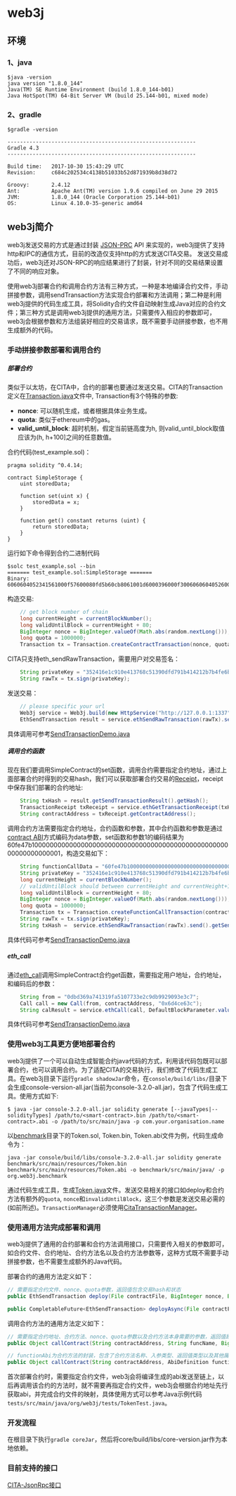 ﻿# web3j

## 环境

### 1、java

```
$java -version
java version "1.8.0_144"
Java(TM) SE Runtime Environment (build 1.8.0_144-b01)
Java HotSpot(TM) 64-Bit Server VM (build 25.144-b01, mixed mode)
```

### 2、gradle

```
$gradle -version

------------------------------------------------------------
Gradle 4.3
------------------------------------------------------------

Build time:   2017-10-30 15:43:29 UTC
Revision:     c684c202534c4138b51033b52d871939b8d38d72

Groovy:       2.4.12
Ant:          Apache Ant(TM) version 1.9.6 compiled on June 29 2015
JVM:          1.8.0_144 (Oracle Corporation 25.144-b01)
OS:           Linux 4.10.0-35-generic amd64

```

## web3j简介

web3j发送交易的方式是通过封装 [JSON-PRC](https://github.com/ethereum/wiki/wiki/JSON-RPC) API 来实现的，web3j提供了支持http和IPC的通信方式，目前的改造仅支持http的方式发送CITA交易。 发送交易成功后，web3j还对JSON-RPC的响应结果进行了封装，针对不同的交易结果设置了不同的响应对象。

使用web3j部署合约和调用合约方法有三种方式，一种是本地编译合约文件，手动拼接参数，调用sendTransaction方法实现合约部署和方法调用；第二种是利用web3j提供的代码生成工具，将Solidity合约文件自动映射生成Java对应的合约文件；第三种方式是调用web3j提供的通用方法，只需要传入相应的参数即可，web3j会根据参数和方法组装好相应的交易请求，既不需要手动拼接参数，也不用生成额外的代码。

### 手动拼接参数部署和调用合约

##### 部署合约

类似于以太坊，在CITA中，合约的部署也要通过发送交易。CITA的Transaction定义在[Transaction.java](https://github.com/cryptape/web3j/blob/master/core/src/main/java/org/web3j/protocol/core/methods/request/Transaction.java)文件中, Transaction有3个特殊的参数:

*  **nonce**: 可以随机生成，或者根据具体业务生成。
*  **quota**: 类似于ethereum中的gas。
*  **valid_until_block**: 超时机制，假定当前链高度为h, 则valid_until_block取值应该为(h, h+100]之间的任意数值。

合约代码(test_example.sol)：
```solidity
pragma solidity ^0.4.14;

contract SimpleStorage {
    uint storedData;

    function set(uint x) {
        storedData = x;
    }

    function get() constant returns (uint) {
        return storedData;
    }
}
```

运行如下命令得到合约二进制代码
```shell
$solc test_example.sol --bin
======= test_example.sol:SimpleStorage =======
Binary:
6060604052341561000f57600080fd5b60cb8061001d6000396000f30060606040526000357c0100000000000000000000000000000000000000000000000000000000900463ffffffff16806360fe47b11460465780636d4ce63c14606657600080fd5b3415605057600080fd5b60646004808035906020019091905050608c565b005b3415607057600080fd5b60766096565b6040518082815260200191505060405180910390f35b8060008190555050565b600080549050905600a165627a7a723058208e89b7ff1b7f21f2685af794d94f0e3e77e00ae238f705b0a606cf4d5d37994f0029
```

构造交易:
```java
    // get block number of chain
    long currentHeight = currentBlockNumber();
    long validUntilBlock = currentHeight + 80;
    BigInteger nonce = BigInteger.valueOf(Math.abs(random.nextLong()));
    long quota = 1000000;
    Transaction tx = Transaction.createContractTransaction(nonce, quota, validUntilBlock, contractCode);
```
CITA只支持eth_sendRawTransaction，需要用户对交易签名：
```java
    String privateKey = "352416e1c910e413768c51390dfd791b414212b7b4fe6b1a18f58007fa894214";
    String rawTx = tx.sign(privateKey);
```
发送交易：
```java
    // please specific your url
    Web3j service = Web3j.build(new HttpService("http://127.0.0.1:1337"));
    EthSendTransaction result = service.ethSendRawTransaction(rawTx).send();
```
具体调用可参考[SendTransactionDemo.java](https://github.com/cryptape/web3j/blob/master/examples/src/main/java/org/web3j/examples/SendTransactionDemo.java#L27)

##### 调用合约函数

现在我们要调用SimpleContract的set函数，调用合约需要指定合约地址，通过上面部署合约时得到的交易hash，我们可以获取部署合约交易的[Receipt](https://github.com/ethereum/wiki/wiki/JSON-RPC#eth_gettransactionreceipt)，receipt中保存我们部署的合约地址:
```java
    String txHash = result.getSendTransactionResult().getHash();
    TransactionReceipt txReceipt = service.ethGetTransactionReceipt(txHash).send().getTransactionReceipt().get();
    String contractAddress = txReceipt.getContractAddress();
```
调用合约方法需要指定合约地址，合约函数和参数，其中合约函数和参数是通过[contract ABI](https://github.com/ethereum/wiki/wiki/Ethereum-Contract-ABI)方式编码为data参数，set函数和参数1的编码结果为60fe47b10000000000000000000000000000000000000000000000000000000000000001，构造交易如下：
```java
    String functionCallData = "60fe47b10000000000000000000000000000000000000000000000000000000000000001";
    String privateKey = "352416e1c910e413768c51390dfd791b414212b7b4fe6b1a18f58007fa894214";
    long currentHeight = currentBlockNumber();
    // validUntilBlock should between currentHeight and currentHeight+100
    long validUntilBlock = currentHeight + 80;
    BigInteger nonce = BigInteger.valueOf(Math.abs(random.nextLong()));
    long quota = 1000000;
    Transaction tx = Transaction.createFunctionCallTransaction(contractAddress, nonce, quota, validUntilBlock, functionCallData);
    String rawTx = tx.sign(privateKey);
    String txHash =  service.ethSendRawTransaction(rawTx).send().getSendTransactionResult().getHash();
```
具体代码可参考[SendTransactionDemo.java](https://github.com/cryptape/web3j/blob/master/examples/src/main/java/org/web3j/examples/SendTransactionDemo.java#L43)

##### eth_call

通过[eth_call](https://github.com/ethereum/wiki/wiki/JSON-RPC#eth_call)调用SimpleContract合约get函数，需要指定用户地址，合约地址，和编码后的参数：
```java
    String from = "0dbd369a741319fa5107733e2c9db9929093e3c7";
    Call call = new Call(from, contractAddress, "0x6d4ce63c");
    String calResult = service.ethCall(call, DefaultBlockParameter.valueOf("latest")).send().getValue();
```
具体代码可参考[SendTransactionDemo.java](https://github.com/cryptape/web3j/blob/master/examples/src/main/java/org/web3j/examples/SendTransactionDemo.java#L58)

### 使用web3j工具更方便地部署合约

web3j提供了一个可以自动生成智能合约java代码的方式，利用该代码包既可以部署合约，也可以调用合约。为了适配CITA的交易执行，我们修改了代码生成工具。在web3j目录下运行`gradle shadowJar`命令，在`console/build/libs/`目录下会生成console-version-all.jar(当前为console-3.2.0-all.jar)，包含了代码生成工具。使用方式如下:
```shell
$ java -jar console-3.2.0-all.jar solidity generate [--javaTypes|--solidityTypes] /path/to/<smart-contract>.bin /path/to/<smart-contract>.abi -o /path/to/src/main/java -p com.your.organisation.name
```

以[benchmark](https://github.com/cryptape/web3j/tree/master/benchmark/src/main/resources)目录下的Token.sol, Token.bin, Token.abi文件为例，代码生成命令为：

```shell
java -jar console/build/libs/console-3.2.0-all.jar solidity generate benchmark/src/main/resources/Token.bin benchmark/src/main/resources/Token.abi -o benchmark/src/main/java/ -p org.web3j.benchmark
```

通过代码生成工具，生成[Token.java](https://github.com/cryptape/web3j/blob/master/benchmark/src/main/java/org/web3j/benchmark/Token.java)文件。发送交易相关的接口如deploy和合约方法有额外的`quota`, `nonce`和`invalidUntilBlock`，这三个参数是发送交易必需的(如前所述)。`TransactionManager`必须使用[CitaTransactionManager](https://github.com/cryptape/web3j/blob/master/core/src/main/java/org/web3j/tx/CitaTransactionManager.java)。

### 使用通用方法完成部署和调用

web3j提供了通用的合约部署和合约方法调用接口，只需要传入相关的参数即可，如合约文件、合约地址、合约方法名以及合约方法参数等，这种方式既不需要手动拼接参数，也不需要生成额外的Java代码。

部署合约的通用方法定义如下：

```java
// 需要指定合约文件、nonce、quota参数，返回值包含交易hash和状态
public EthSendTransaction deploy(File contractFile, BigInteger nonce, BigInteger quota)

public CompletableFuture<EthSendTransaction> deployAsync(File contractFile, BigInteger nonce, BigInteger quota)
```

调用合约方法的通用方法定义如下：

```java
// 需要指定合约地址、合约方法、nonce、quota参数以及合约方法本身需要的参数，返回值即为Solidity合约方法的返回值
public Object callContract(String contractAddress, String funcName, BigInteger nonce, BigInteger quota, Object... args)

// functionAbi为合约方法的封装，包含了合约方法名称、入参类型、返回值类型以及其他属性
public Object callContract(String contractAddress, AbiDefinition functionAbi, BigInteger nonce, BigInteger quota, Object... args)
```

首次部署合约时，需要指定合约文件，web3j会将编译生成的abi发送至链上，以后再调用该合约的方法时，就不需要再指定合约文件，web3j会根据合约地址先行获取abi，并完成合约文件的映射，具体使用方式可以参考Java示例代码`tests/src/main/java/org/web3j/tests/TokenTest.java`。

### 开发流程

在根目录下执行`gradle coreJar`，然后将core/build/libs/core-version.jar作为本地依赖。

### 目前支持的接口

[CITA-JsonRpc接口](http://cita.readthedocs.io/zh_CN/latest/rpc.html)